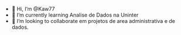 - 👋 Hi, I’m @Kaw77
- 🌱 I’m currently learning Analise de Dados na Uninter
- 💞️ I’m looking to collaborate em projetos de area administrativa e de dados.
<!---
Kaw77/Kaw77 is a ✨ special ✨ repository because its `README.md` (this file) appears on your GitHub profile.
You can click the Preview link to take a look at your changes.
--->
